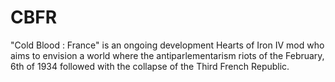 # CBFR
"Cold Blood : France" is an ongoing development Hearts of Iron IV mod who aims to envision a world where the antiparlementarism riots of the February, 6th of 1934 followed with the collapse of the Third French Republic.
